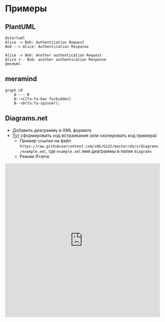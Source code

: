 # Примеры

## PlantUML

```plantuml
@startuml
Alice -> Bob: Authentication Request
Bob --> Alice: Authentication Response

Alice -> Bob: Another authentication Request
Alice <-- Bob: another authentication Response
@enduml
```

## meramind

```mermaid
graph LR
    A --- B
    B-->C[fa:fa-ban forbidden]
    B-->D(fa:fa-spinner);
```

## Diagrams.net

- Добавить диаграмму в XML формате
- [Тут](https://jgraph.github.io/drawio-tools/tools/viewer.html) сформировать код встраивания (или скопировать код примера)
  - Пример ссылки на файл `https://raw.githubusercontent.com/x0k/G122/master/docs/diagrams/example.xml`, где `example.xml` имя диаграммы в папке `diagrams`
  - Режим IFrame

<iframe frameborder="0" style="width:100%;height:500px;" src="https://www.draw.io?lightbox=1#Uhttps%3A%2F%2Fraw.githubusercontent.com%2Fx0k%2FG122%2Fmaster%2Fdocs%2Fdiagrams%2Fexample.xml"></iframe>
